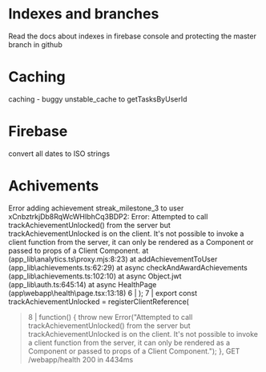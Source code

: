 # Indexes and branches

Read the docs about indexes in firebase console and protecting the master branch in github

# Caching

caching - buggy unstable_cache to getTasksByUserId

# Firebase

convert all dates to ISO strings

# Achivements

Error adding achievement streak_milestone_3 to user xCnbztrkjDb8RqWcWHIbhCq3BDP2: Error: Attempted to call trackAchievementUnlocked() from the server but trackAchievementUnlocked is on the client. It's not possible to invoke a client function from the server, it can only be rendered as a Component or passed to props of a Client Component.
at <unknown> (app_lib\analytics.ts\proxy.mjs:8:23)
at addAchievementToUser (app_lib\achievements.ts:62:29)
at async checkAndAwardAchievements (app_lib\achievements.ts:102:10)
at async Object.jwt (app_lib\auth.ts:645:14)
at async HealthPage (app\webapp\health\page.tsx:13:18)
6 | );
7 | export const trackAchievementUnlocked = registerClientReference(

> 8 | function() { throw new Error("Attempted to call trackAchievementUnlocked() from the server but trackAchievementUnlocked is on the client. It's not possible to invoke a client function from the server, it can only be rendered as a Component or passed to props of a Client Component."); },
> GET /webapp/health 200 in 4434ms
